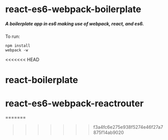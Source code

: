 # react-es6-webpack-boilerplate

##### A boilerplate app in es6 making use of webpack, react, and es6.

To run:

```
npm install
webpack -w
```
<<<<<<< HEAD
# react-boilerplate
# react-es6-webpack-reactrouter
=======

>>>>>>> f3a4fc6e275e938f5274e46f27a7875f14ab9020
